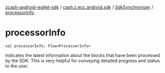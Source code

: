[zcash-android-wallet-sdk](../../index.md) / [cash.z.ecc.android.sdk](../index.md) / [SdkSynchronizer](index.md) / [processorInfo](./processor-info.md)

# processorInfo

`val processorInfo: Flow<ProcessorInfo>`

Indicates the latest information about the blocks that have been processed by the SDK. This
is very helpful for conveying detailed progress and status to the user.

